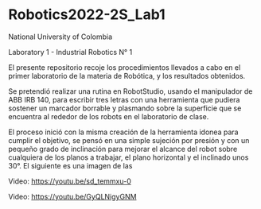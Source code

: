 # Robotics2022-2S_Lab1

National University of Colombia

Laboratory 1 - Industrial Robotics N° 1

El presente repositorio recoje los procedimientos llevados a cabo en el primer laboratorio de la materia de Robótica, y los resultados obtenidos.

Se pretendió realizar una rutina en RobotStudio, usando el manipulador de ABB IRB 140, para escribir tres letras con una herramienta que pudiera sostener un marcador borrable y plasmando sobre la superficie que se encuentra al rededor de los robots en el laboratorio de clase.

El proceso inició con la misma creación de la herramienta idonea para cumplir el objetivo, se pensó en una simple sujeción por presión y con un pequeño grado de inclinación para mejorar el alcance del robot sobre cualquiera de los planos a trabajar, el plano horizontal y el inclinado unos 30°. El siguiente es una imagen de las  


Video: <https://youtu.be/sd_temmxu-0>

Video: <https://youtu.be/GyQLNigyGNM>
